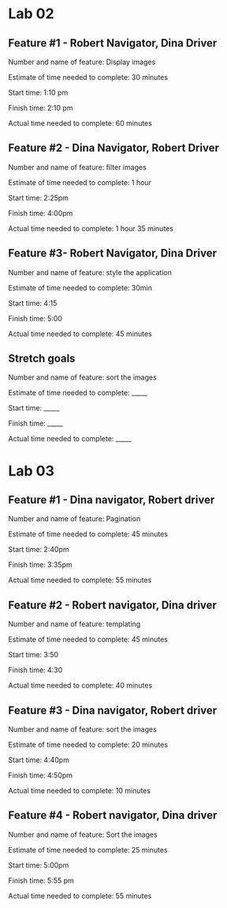 # Lab 02

## Feature #1 - Robert Navigator, Dina Driver
Number and name of feature: Display images

Estimate of time needed to complete: 30 minutes

Start time: 1:10 pm

Finish time: 2:10 pm

Actual time needed to complete: 60 minutes

## Feature #2 - Dina Navigator, Robert Driver
Number and name of feature: filter images

Estimate of time needed to complete: 1 hour

Start time: 2:25pm

Finish time: 4:00pm

Actual time needed to complete: 1 hour 35 minutes

## Feature #3- Robert Navigator, Dina Driver
Number and name of feature: style the application

Estimate of time needed to complete: 30min

Start time: 4:15

Finish time: 5:00

Actual time needed to complete: 45 minutes

## Stretch goals
Number and name of feature: sort the images

Estimate of time needed to complete: _____

Start time: _____

Finish time: _____

Actual time needed to complete: _____


# Lab 03

## Feature #1 - Dina navigator, Robert driver
Number and name of feature: Pagination

Estimate of time needed to complete: 45 minutes

Start time: 2:40pm

Finish time: 3:35pm

Actual time needed to complete: 55 minutes

## Feature #2 - Robert navigator, Dina driver
Number and name of feature: templating

Estimate of time needed to complete: 45 minutes

Start time: 3:50

Finish time: 4:30

Actual time needed to complete: 40 minutes

## Feature #3 - Dina navigator, Robert driver
Number and name of feature: sort the images

Estimate of time needed to complete: 20 minutes

Start time: 4:40pm

Finish time: 4:50pm

Actual time needed to complete: 10 minutes

## Feature #4 - Robert navigator, Dina driver
Number and name of feature: Sort the images

Estimate of time needed to complete: 25 minutes

Start time: 5:00pm

Finish time: 5:55 pm

Actual time needed to complete: 55 minutes
